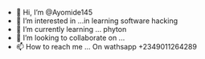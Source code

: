 - 👋 Hi, I’m @Ayomide145
- 👀 I’m interested in ...in learning software hacking
- 🌱 I’m currently learning ... phyton
- 💞️ I’m looking to collaborate on ...
- 📫 How to reach me ... On wathsapp +2349011264289

<!---
Ayomide145/Ayomide145 is a ✨ special ✨ repository because its `README.md` (this file) appears on your GitHub profile.
You can click the Preview link to take a look at your changes.
--->
